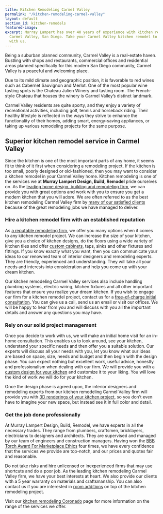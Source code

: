 ```yaml
---
title: Kitchen Remodeling Carmel Valley
permalink: "/kitchen-remodeling-carmel-valley"
layout: default
section_id: kitchen-remodels
featured-image: 
excerpt: Murray Lampert has over 40 years of experience with kitchen remodeling in
  Carmel Valley, San Diego. Take your Carmel Valley kitchen remodel to the next level
  with us.
---
```


Being a suburban planned community, Carmel Valley is a real-estate haven. Bustling with shops and restaurants, commercial offices and residential areas planned specifically for this modern San Diego community, Carmel Valley is a peaceful and welcoming place.

Due to its mild climate and geographic position, it is favorable to red wines such as Cabernet Sauvignon and Merlot. One of the most popular wine tasting spots is the Chateau Julien Winery and tasting room. The French-style Chateau that houses the winery is Carmel Valley’s distinct landmark.

Carmel Valley residents are quite sporty, and they enjoy a variety of recreational activities, including golf, tennis and horseback riding. Their healthy lifestyle is reflected in the ways they strive to enhance the functionality of their homes, adding smart, energy-saving appliances, or taking up various remodeling projects for the same purpose.

## Superior kitchen remodel service in Carmel Valley

Since the kitchen is one of the most important parts of any home, it seems fit to think of it first when considering a remodeling project. If the kitchen is too small, poorly designed or old-fashioned, then you may want to consider a kitchen remodel in your Carmel Valley home. Kitchen remodeling is one of the services we at <strong>Murray Lampert Design, Build, Remodel</strong> pride ourselves on. As the <a href="http://murraylampert.com/another-better-business-bureau-torch-award/">leading home design, building and remodeling firm</a>, we can provide you with great options and work with you to ensure you get a modern kitchen that you will adore. We are often referred to as the best kitchen remodeling Carmel Valley firm by <a href="http://murraylampert.com/testimonials/">many of our satisfied clients</a> because of the great remodeling jobs we have managed to deliver.

### Hire a kitchen remodel firm with an established reputation

As <a href="https://www.youtube.com/watch?v=RGn8ISNG-AY&amp;feature=youtu.be">a reputable remodeling firm</a>, we offer you many options when it comes to any kitchen remodel project. We can increase the size of your kitchen, give you a choice of kitchen designs, do the floors using a wide variety of kitchen tiles and offer <a href="http://murraylampert.com/san-diego-custom-cabinet-construction-services/">custom cabinets</a>, taps, sinks and other fixtures and fittings. If you know exactly what you want, then you can communicate your ideas to our renowned team of interior designers and remodeling experts. They are friendly, experienced and understanding. They will take all your needs and interests into consideration and help you come up with your dream kitchen.

Our kitchen remodeling Carmel Valley services also include handling plumbing systems, electric wiring, kitchen fixtures and all other important features that ensure you realize your dream kitchen. If you wish to engage our firm for a kitchen remodel project, contact us for a <a href="http://murraylampert.com/contact/">free-of-charge initial consultation</a>. You can give us a call, send us an email or visit our offices. We will be happy to hear from you and will discuss with you all the important details and answer any questions you may have.

### Rely on our solid project management

Once you decide to work with us, we will make an initial home visit for an in-home consultation. This enables us to look around, see your kitchen, understand your specific needs and then offer you a suitable solution. Our experts will discuss all your needs with you, let you know what our ideas are based on space, size, needs and budget and then begin with the design phase. You can expect nothing but excellent work, useful advice, honestly and professionalism when dealing with our firm. We will provide you with a <a href="http://murraylampert.com/san-diego-home-design-services/">custom design for your kitchen</a> and customize it to your liking. You will love the kind of work we will do for your kitchen.

Once the design phase is agreed upon, the interior designers and remodeling experts from our kitchen remodeling Carmel Valley firm will provide you with <a href="http://murraylampert.com/3d-architectural-rendering-services/">3D renderings of your kitchen project</a>, so you don’t even have to imagine your new space, but instead see it in full color and detail.

### Get the job done professionally

At Murray Lampert Design, Build, Remodel, we have experts in all the necessary trades. They range from plumbers, craftsmen, bricklayers, electricians to designers and architects. They are supervised and managed by our team of engineers and construction managers. Having won the <a href="http://www.sd.bbb.org/">BBB Torch Award For Marketplace Ethics</a> four times, we have every confidence that the services we provide are top-notch, and our prices and quotes fair and reasonable.

Do not take risks and hire unlicensed or inexperienced firms that may use shortcuts and do a poor job. As the leading kitchen remodeling Carmel Valley firm, we have your best interests at heart. We also provide our clients with a 5 year warranty on materials and craftsmanship. You can also contact us if you are interested in <a href="http://murraylampert.com/san-diego-room-additions/">room additions</a> on top of the kitchen remodeling project.

Visit our <a href="http://murraylampert.com/kitchen-remodeling-coronado">kitchen remodeling Coronado</a> page for more information on the range of the services we offer.
